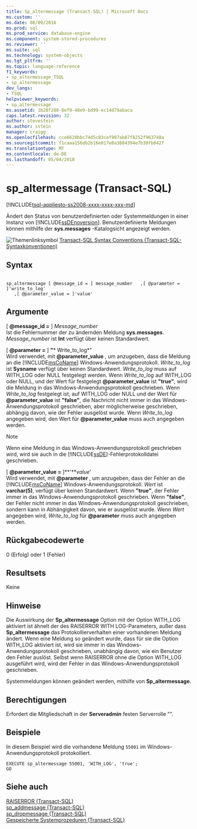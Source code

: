 ```yaml
---
title: Sp_altermessage (Transact-SQL) | Microsoft Docs
ms.custom: ''
ms.date: 08/09/2016
ms.prod: sql
ms.prod_service: database-engine
ms.component: system-stored-procedures
ms.reviewer: ''
ms.suite: sql
ms.technology: system-objects
ms.tgt_pltfrm: ''
ms.topic: language-reference
f1_keywords:
- sp_altermessage_TSQL
- sp_altermessage
dev_langs:
- TSQL
helpviewer_keywords:
- sp_altermessage
ms.assetid: 1b28f280-8ef9-48e9-bd99-ec14d79abaca
caps.latest.revision: 32
author: stevestein
ms.author: sstein
manager: craigg
ms.openlocfilehash: cce6620bbc74d5c83cef907ab87f8252f963748a
ms.sourcegitcommit: f1caaa156db2b16e817e0a3884394e7b30fb642f
ms.translationtype: MT
ms.contentlocale: de-DE
ms.lasthandoff: 05/04/2018
---
```

# <a name="spaltermessage-transact-sql"></a>sp_altermessage (Transact-SQL)
[!INCLUDE[tsql-appliesto-ss2008-xxxx-xxxx-xxx-md](../../includes/tsql-appliesto-ss2008-xxxx-xxxx-xxx-md.md)]

  Ändert den Status von benutzerdefinierten oder Systemmeldungen in einer Instanz von [!INCLUDE[ssDEnoversion](../../includes/ssdenoversion-md.md)]. Benutzerdefinierte Meldungen können mithilfe der **sys.messages** -Katalogsicht angezeigt werden.  

  
 ![Themenlinksymbol](../../database-engine/configure-windows/media/topic-link.gif "Topic link icon") [Transact-SQL Syntax Conventions (Transact-SQL-Syntaxkonventionen)](../../t-sql/language-elements/transact-sql-syntax-conventions-transact-sql.md)  
  
## <a name="syntax"></a>Syntax  
  
```  
  
sp_altermessage [ @message_id = ] message_number   ,[ @parameter = ]'write_to_log'  
   ,[ @parameter_value = ]'value'   
```  
  
## <a name="arguments"></a>Argumente  
 [ **@message_id =** ] *Message_number*  
 Ist die Fehlernummer der zu ändernden Meldung **sys.messages**. *Message_number* ist **Int** verfügt über keinen Standardwert.  
  
 [  **@parameter =** ] **"*** Write_to_log*"  
 Wird verwendet, mit **@parameter_value** , um anzugeben, dass die Meldung an die [!INCLUDE[msCoName](../../includes/msconame-md.md)] Windows-Anwendungsprotokoll. *Write_to_log* ist **Sysname** verfügt über keinen Standardwert. *Write_to_log* muss auf WITH_LOG oder NULL festgelegt werden. Wenn *Write_to_log* auf WITH_LOG oder NULL, und der Wert für festgelegt **@parameter_value** ist **"true"**, wird die Meldung in das Windows-Anwendungsprotokoll geschrieben. Wenn *Write_to_log* festgelegt ist, auf WITH_LOG oder NULL und der Wert für **@parameter_value** ist **"false"**, die Nachricht nicht immer in das Windows-Anwendungsprotokoll geschrieben, aber möglicherweise geschrieben, abhängig davon, wie der Fehler ausgelöst wurde. Wenn *Write_to_log* angegeben wird, den Wert für **@parameter_value** muss auch angegeben werden.  
  
> [!NOTE]  
>  Wenn eine Meldung in das Windows-Anwendungsprotokoll geschrieben wird, wird sie auch in die [!INCLUDE[ssDE](../../includes/ssde-md.md)]-Fehlerprotokolldatei geschrieben.  
  
 [ **@parameter_value =** ]**'***value*'  
 Wird verwendet, mit **@parameter** , um anzugeben, dass der Fehler an die [!INCLUDE[msCoName](../../includes/msconame-md.md)] Windows-Anwendungsprotokoll. *Wert* ist **varchar(5)**, verfügt über keinen Standardwert. Wenn **"true"**, der Fehler immer in das Windows-Anwendungsprotokoll geschrieben. Wenn **"false"**, der Fehler nicht immer in das Windows-Anwendungsprotokoll geschrieben, sondern kann in Abhängigkeit davon, wie er ausgelöst wurde. Wenn *Wert* angegeben wird, *Write_to_log* für **@parameter** muss auch angegeben werden.  
  
## <a name="return-code-values"></a>Rückgabecodewerte  
 0 (Erfolg) oder 1 (Fehler)  
  
## <a name="result-sets"></a>Resultsets  
 Keine  
  
## <a name="remarks"></a>Hinweise  
 Die Auswirkung der **Sp_altermessage** Option mit der Option WITH_LOG aktiviert ist ähnelt der des RAISERROR WITH LOG-Parameters, außer dass **Sp_altermessage** das Protokollierverhalten einer vorhandenen Meldung ändert. Wenn eine Meldung so geändert wurde, dass für sie die Option WITH_LOG aktiviert ist, wird sie immer in das Windows-Anwendungsprotokoll geschrieben, unabhängig davon, wie ein Benutzer den Fehler auslöst. Selbst wenn RAISERROR ohne die Option WITH_LOG ausgeführt wird, wird der Fehler in das Windows-Anwendungsprotokoll geschrieben.  
  
 Systemmeldungen können geändert werden, mithilfe von **Sp_altermessage**.  
  
## <a name="permissions"></a>Berechtigungen  
 Erfordert die Mitgliedschaft in der **Serveradmin** festen Serverrolle "".  
  
## <a name="examples"></a>Beispiele  
 In diesem Beispiel wird die vorhandene Meldung `55001` im Windows-Anwendungsprotokoll protokolliert.  
  
```  
EXECUTE sp_altermessage 55001, 'WITH_LOG', 'true';  
GO  
```  
  
## <a name="see-also"></a>Siehe auch  
 [RAISERROR &#40;Transact-SQL&#41;](../../t-sql/language-elements/raiserror-transact-sql.md)   
 [sp_addmessage &#40;Transact-SQL&#41;](../../relational-databases/system-stored-procedures/sp-addmessage-transact-sql.md)   
 [sp_dropmessage &#40;Transact-SQL&#41;](../../relational-databases/system-stored-procedures/sp-dropmessage-transact-sql.md)   
 [Gespeicherte Systemprozeduren &#40;Transact-SQL&#41;](../../relational-databases/system-stored-procedures/system-stored-procedures-transact-sql.md)  
  
  
